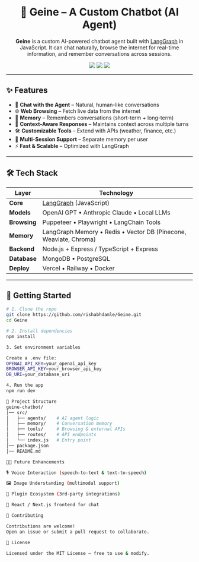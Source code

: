 <h1 align="center">🤖 Geine – A Custom Chatbot (AI Agent)</h1>

<p align="center">
  <b>Geine</b> is a custom AI-powered chatbot agent built with <a href="https://www.langchain.com/langgraph">LangGraph</a> in JavaScript.  
  It can chat naturally, browse the internet for real-time information, and remember conversations across sessions.
</p>

<p align="center">
  <img src="https://img.shields.io/badge/Node.js-43853d?style=for-the-badge&logo=node.js&logoColor=white"/>
  <img src="https://img.shields.io/badge/LangGraph-blueviolet?style=for-the-badge"/>
  <img src="https://img.shields.io/badge/JavaScript-ES6+-yellow?style=for-the-badge&logo=javascript&logoColor=black"/>
</p>

---

## ✨ Features

- 💬 **Chat with the Agent** – Natural, human-like conversations
- 🌐 **Web Browsing** – Fetch live data from the internet
- 🧠 **Memory** – Remembers conversations (short-term + long-term)
- 🔄 **Context-Aware Responses** – Maintains context across multiple turns
- 🛠 **Customizable Tools** – Extend with APIs (weather, finance, etc.)
- 📂 **Multi-Session Support** – Separate memory per user
- ⚡ **Fast & Scalable** – Optimized with LangGraph

---

## 🛠 Tech Stack

| Layer        | Technology                                                          |
| ------------ | ------------------------------------------------------------------- |
| **Core**     | [LangGraph](https://github.com/langchain-ai/langgraph) (JavaScript) |
| **Models**   | OpenAI GPT • Anthropic Claude • Local LLMs                          |
| **Browsing** | Puppeteer • Playwright • LangChain Tools                            |
| **Memory**   | LangGraph Memory • Redis • Vector DB (Pinecone, Weaviate, Chroma)   |
| **Backend**  | Node.js + Express / TypeScript + Express                            |
| **Database** | MongoDB • PostgreSQL                                                |
| **Deploy**   | Vercel • Railway • Docker                                           |

---

## 🚀 Getting Started

```bash
# 1. Clone the repo
git clone https://github.com/rishabhdamle/Geine.git
cd Geine

# 2. Install dependencies
npm install

3. Set environment variables

Create a .env file:
OPENAI_API_KEY=your_openai_api_key
BROWSER_API_KEY=your_browser_api_key
DB_URI=your_database_uri

4. Run the app
npm run dev

📂 Project Structure
geine-chatbot/
│── src/
│   ├── agents/    # AI agent logic
│   ├── memory/    # Conversation memory
│   ├── tools/     # Browsing & external APIs
│   ├── routes/    # API endpoints
│   └── index.js   # Entry point
│── package.json
│── README.md

🧑‍💻 Future Enhancements

🎙 Voice Interaction (speech-to-text & text-to-speech)

🖼 Image Understanding (multimodal support)

🔌 Plugin Ecosystem (3rd-party integrations)

📱 React / Next.js frontend for chat

🤝 Contributing

Contributions are welcome!
Open an issue or submit a pull request to collaborate.

📜 License

Licensed under the MIT License – free to use & modify.

```
